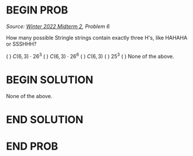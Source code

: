 # BEGIN PROB

<i>Source: [Winter 2022 Midterm 2](../wi22-midterm2/index.html), Problem 6</i>

How many possible Stringle strings contain exactly three H's, like HAHAHA or SSSHHH?

( ) $C(6,3)\cdot 26^3$
( ) $C(6,3)\cdot 26^6$
( ) $C(6,3)$
( ) $25^3$
( ) None of the above.

# BEGIN SOLUTION

None of the above.

# END SOLUTION

# END PROB